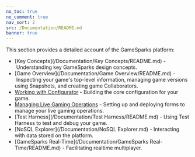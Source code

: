 ```yaml
---
no_toc: true
no_comment: true
nav_sort: 2
src: /Documentation/README.md
banner: true
---
```


This section provides a detailed account of the GameSparks platform:

* [Key Concepts](/Documentation/Key Concepts/README.md) - Understanding key GameSparks design concepts.
* [Game Overview](/Documentation/Game Overview/README.md) - Inspecting your game's top-level information, managing game versions using Snapshots, and creating game Collaborators.
* [Working with Configurator](/Documentation/Configurator/README.md) - Building the core configuration for your game.
* [Managing Live Gaming Operations](/Documentation/Manage/README.md) - Setting up and deploying forms to manage your live gaming operations.
* [Test Harness](/Documentation/Test Harness/README.md) - Using Test Harness to test and debug your game.
* [NoSQL Explorer](/Documentation/NoSQL Explorer.md) - Interacting with data stored on the platform.
* [GameSparks Real-Time](/Documentation/GameSparks Real-Time/README.md) - Facilitating realtime multiplayer.
